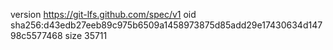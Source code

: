version https://git-lfs.github.com/spec/v1
oid sha256:d43edb27eeb89c975b6509a1458973875d85add29e17430634d14798c5577468
size 35711
